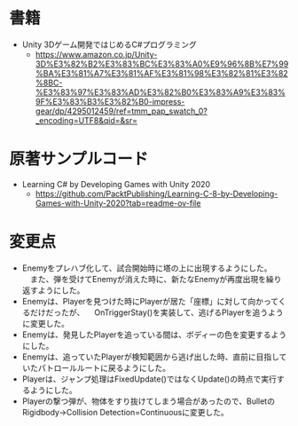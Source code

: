 # 書籍
- Unity 3Dゲーム開発ではじめるC#プログラミング
	- https://www.amazon.co.jp/Unity-3D%E3%82%B2%E3%83%BC%E3%83%A0%E9%96%8B%E7%99%BA%E3%81%A7%E3%81%AF%E3%81%98%E3%82%81%E3%82%8BC-%E3%83%97%E3%83%AD%E3%82%B0%E3%83%A9%E3%83%9F%E3%83%B3%E3%82%B0-impress-gear/dp/4295012459/ref=tmm_pap_swatch_0?_encoding=UTF8&qid=&sr=

# 原著サンプルコード
- Learning C# by Developing Games with Unity 2020
	- https://github.com/PacktPublishing/Learning-C-8-by-Developing-Games-with-Unity-2020?tab=readme-ov-file

# 変更点
- Enemyをプレハブ化して、試合開始時に塔の上に出現するようにした。
　また、弾を受けてEnemyが消えた時に、新たなEnemyが再度出現を繰り返すようにした。
- Enemyは、Playerを見つけた時にPlayerが居た「座標」に対して向かってくるだけだったが、
　OnTriggerStay()を実装して、逃げるPlayerを追うように変更した。
- Enemyは、発見したPlayerを追っている間は、ボディーの色を変更するようにした。
- Enemyは、追っていたPlayerが検知範囲から逃げ出した時、直前に目指していたパトロールルートに戻るようにした。
- Playerは、ジャンプ処理はFixedUpdate()ではなくUpdate()の時点で実行するようにした。
- Playerの撃つ弾が、物体をすり抜けてしまう場合があったので、BulletのRigidbody->Collision Detection=Continuousに変更した。
